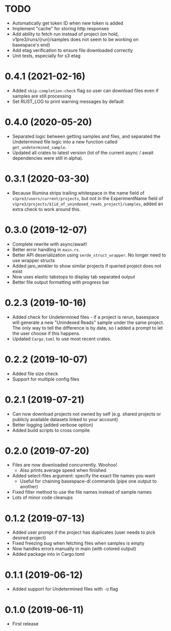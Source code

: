 # TODO

* Automatically get token ID when new token is added
* Implement "cache" for storing http responses
* Add ability to fetch run instead of project (on hold, v1pre3/runs/{run}/samples does not seem to be working on basespace's end)
* Add etag verification to ensure file downloaded correctly
* Unit tests, especially for s3 etag

# 0.4.1  (2021-02-16)

* Added `skip-completion-check` flag so user can download files even if samples are still processing
* Set RUST_LOG to print warning messages by default

# 0.4.0  (2020-05-20)

* Separated logic between getting samples and files, and separated the Undetermined file logic into a new function called `get_undetermined_sample`.
* Updated all crates to latest version (lot of the current async / await dependencies were still in alpha).

# 0.3.1  (2020-03-30)

* Because Illumina strips trailing whitespace in the name field of `v1pre3/users/current/projects`, but not in the ExperimentName field of `v1pre3/projects/${id_of_unindexed_reads_project}/samples`, added an extra check to work around this.

# 0.3.0  (2019-12-07)

* Complete rewrite with async/await!
* Better error handling in `main.rs`.
* Better API deserialization using `serde_struct_wrapper`. No longer need to use wrapper structs
* Added jaro_winkler to show similar projects if queried project does not exist
* Now uses elastic tabstops to display tab separated output
* Better file output formatting with progress bar

# 0.2.3  (2019-10-16)

* Added check for Undetermined files - if a project is rerun, basespace will generate a new "Unindexed Reads"
sample under the same project. The only way to tell the difference is by date, so I added a prompt to let
the user choose if this happens.
* Updated `Cargo.toml` to use most recent crates.

# 0.2.2  (2019-10-07)

* Added file size check
* Support for multiple config files

# 0.2.1  (2019-07-21)

* Can now download projects not owned by self (e.g. shared projects or publicly available datasets linked to your account)
* Better logging (added verbose option)
* Added build scripts to cross compile

# 0.2.0  (2019-07-20)

* Files are now downloaded concurrently. Woohoo!
    - Also prints average speed when finished
* Added select-files argument: specify the exact file names you want
    - Useful for chaining basespace-dl commands (pipe one output to another)
* Fixed filter method to use the file names instead of sample names
* Lots of minor code cleanups

# 0.1.2  (2019-07-13)

* Added user prompt if the project has duplicates (user needs to pick desired project) 
* Fixed freezing bug when fetching files when samples is empty
* Now handles errors manually in main (with colored output)
* Added package into in Cargo.toml

# 0.1.1  (2019-06-12)

* Added support for Undetermined files with `-U` flag

# 0.1.0  (2019-06-11)

* First release
